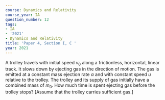 ```yaml
---
course: Dynamics and Relativity
course_year: IA
question_number: 12
tags:
- IA
- '2021'
- Dynamics and Relativity
title: 'Paper 4, Section I, C '
year: 2021
---
```




A trolley travels with initial speed $v_{0}$ along a frictionless, horizontal, linear track. It slows down by ejecting gas in the direction of motion. The gas is emitted at a constant mass ejection rate $\alpha$ and with constant speed $u$ relative to the trolley. The trolley and its supply of gas initially have a combined mass of $m_{0}$. How much time is spent ejecting gas before the trolley stops? [Assume that the trolley carries sufficient gas.]